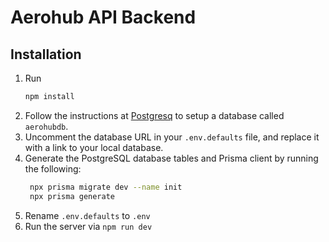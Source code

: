 # Aerohub API Backend

## Installation
1. Run
   ```bash
   npm install
   ```
2. Follow the instructions at [Postgresq](https://www.postgresql.org/docs/16/index.html) to setup a database called `aerohubdb`.
3. Uncomment the database URL in your `.env.defaults` file, and replace it with a link to your local database.
4. Generate the PostgreSQL database tables and Prisma client by running the following:
   ```bash
    npx prisma migrate dev --name init
    npx prisma generate
    ```
5. Rename `.env.defaults` to `.env`
6. Run the server via `npm run dev`